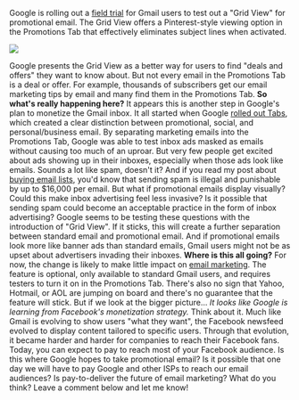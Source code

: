 Google is rolling out a [field
trial](http://gmailblog.blogspot.com/2014/03/a-new-more-visual-way-to-view-your.html)
for Gmail users to test out a "Grid View" for promotional email. The
Grid View offers a Pinterest-style viewing option in the Promotions Tab
that effectively eliminates subject lines when activated.

![](/blog/images/2014/03/gmailgridview.png)

Google presents the Grid View as a better way for users to find "deals
and offers" they want to know about. But not every email in the
Promotions Tab is a deal or offer. For example, thousands of subscribers
get our email marketing tips by email
and many find them in the Promotions Tab. **So what&apos;s really happening
here?** It appears this is another step in Google&apos;s plan to monetize the
Gmail inbox. It all started when Google [rolled out
Tabs](/blog/2013/08/20/gmail-tabs-trick-under-sleeve/),
which created a clear distinction between promotional, social, and
personal/business email. By separating marketing emails into the
Promotions Tab, Google was able to test inbox ads masked as emails
without causing too much of an uproar. But very few people get excited
about ads showing up in their inboxes, especially when those ads look
like emails. Sounds a lot like spam, doesn&apos;t it? And if you read my post
about [buying email
lists](/blog/2014/02/12/11-reasons-to-never-purchase-an-email-list/),
you&apos;d know that sending spam is illegal and punishable by up to $16,000
per email. But what if promotional emails display visually? Could this
make inbox advertising feel less invasive? Is it possible that sending
spam could become an acceptable practice in the form of inbox
advertising? Google seems to be testing these questions with the
introduction of "Grid View". If it sticks, this will create a further
separation between standard email and promotional email. And if
promotional emails look more like banner ads than standard emails, Gmail
users might not be as upset about advertisers invading their inboxes.
**Where is this all going?** For now, the change is likely to make
little impact on [email marketing](http://expresspigeon.com). The
feature is optional, only available to standard Gmail users, and
requires testers to turn it on in the Promotions Tab. There&apos;s also no
sign that Yahoo, Hotmail, or AOL are jumping on board and there&apos;s no
guarantee that the feature will stick. But if we look at the bigger
picture... *It looks like Google is learning from Facebook&apos;s
monetization strategy.* Think about it. Much like Gmail is evolving to
show users "what they want", the Facebook newsfeed evolved to display
content tailored to specific users. Through that evolution, it became
harder and harder for companies to reach their Facebook fans. Today, you
can expect to pay to reach most of your Facebook audience. Is this where
Google hopes to take promotional email? Is it possible that one day we
will have to pay Google and other ISPs to reach our email audiences? Is
pay-to-deliver the future of email marketing? What do you think? Leave a
comment below and let me know!
